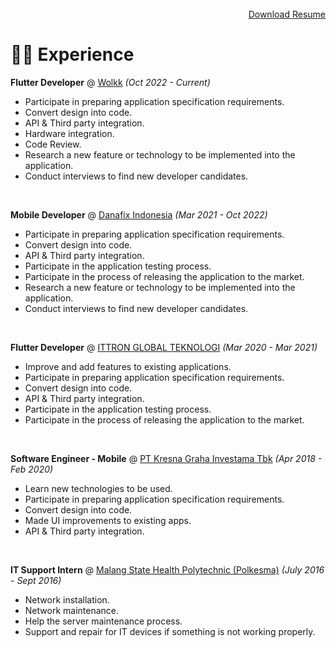 <br />
<div style='text-align: right;'>
  <a href="https://drive.google.com/uc?id=1lwIeGlPk8bdW7vaT4a0Mb4Dd1ZalGk0y&export=download">Download Resume</a>
</div>

# 👨‍💻 Experience

**Flutter Developer** @ [Wolkk](https://www.linkedin.com/company/wolkk/) _(Oct 2022 - Current)_

- Participate in preparing application specification requirements. 
- Convert design into code. 
- API & Third party integration. 
- Hardware integration. 
- Code Review. 
- Research a new feature or technology to be implemented into the application.
- Conduct interviews to find new developer candidates.

&nbsp;

**Mobile Developer** @ [Danafix Indonesia](https://www.linkedin.com/company/danafixindonesia/) _(Mar 2021 - Oct 2022)_

- Participate in preparing application specification requirements. 
- Convert design into code. 
- API & Third party integration. 
- Participate in the application testing process. 
- Participate in the process of releasing the application to the market. 
- Research a new feature or technology to be implemented into the application.
- Conduct interviews to find new developer candidates.

&nbsp;

**Flutter Developer** @ [ITTRON GLOBAL TEKNOLOGI](https://www.linkedin.com/company/ittron-global-teknologi/) _(Mar 2020 - Mar 2021)_

- Improve and add features to existing applications. 
- Participate in preparing application specification requirements. 
- Convert design into code. 
- API & Third party integration. 
- Participate in the application testing process. 
- Participate in the process of releasing the application to the market.

&nbsp;

**Software Engineer - Mobile** @ [PT Kresna Graha Investama Tbk](https://www.linkedin.com/company/pt-kresna-graha-investama-tbk/) _(Apr 2018 - Feb 2020)_

- Learn new technologies to be used. 
- Participate in preparing application specification requirements. 
- Convert design into code. 
- Made UI improvements to existing apps. 
- API & Third party integration.

&nbsp;

**IT Support Intern** @ [Malang State Health Polytechnic (Polkesma)](https://www.linkedin.com/company/politeknik-kesehatan-kemenkes-malang/) _(July 2016 - Sept 2016)_

- Network installation.
- Network maintenance.
- Help the server maintenance process.
- Support and repair for IT devices if something is not working properly.

&nbsp;